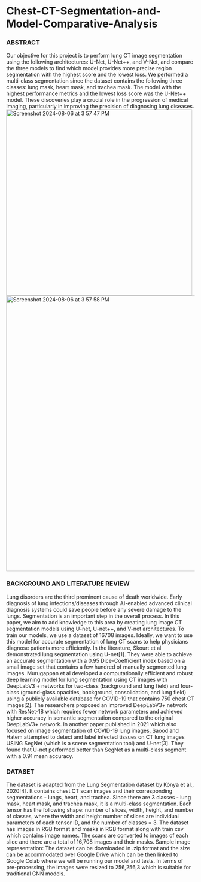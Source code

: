 # Chest-CT-Segmentation-and-Model-Comparative-Analysis

### ABSTRACT
Our objective for this project is to perform lung CT image segmentation using the following architectures: U-Net, U-Net++, and V-Net, and compare the three models to find which model provides more precise region segmentation with the highest score and the lowest loss. We performed a multi-class segmentation since the dataset contains the following three classes: lung mask, heart mask, and trachea mask. The model with the highest performance metrics and the lowest loss score was the U-Net++ model. These discoveries play a crucial role in the progression of medical imaging, particularly in improving the precision of diagnosing lung diseases.
<img width="497" alt="Screenshot 2024-08-06 at 3 57 47 PM" src="https://github.com/user-attachments/assets/f843f0fd-5e87-48b4-928e-afa641452b48">
<img width="736" alt="Screenshot 2024-08-06 at 3 57 58 PM" src="https://github.com/user-attachments/assets/4d719656-d1b1-43c0-8d54-e9f188f3ab85">

### BACKGROUND AND LITERATURE REVIEW
Lung disorders are the third prominent cause of death worldwide. Early diagnosis of lung infections/diseases through AI-enabled advanced clinical diagnosis systems could save people before any severe damage to the lungs. Segmentation is an important step in the overall process. In this paper, we aim to add knowledge to this area by creating lung image CT segmentation models using U-net, U-net++, and V-net architectures. To train our models, we use a dataset of 16708 images. Ideally, we want to use this model for accurate segmentation of lung CT scans to help physicians diagnose patients more efficiently. In the literature, Skourt et al demonstrated lung segmentation using U-net[1]. They were able to achieve an accurate segmentation with a 0.95 Dice-Coefficient index based on a small image set that contains a few hundred of manually segmented lung images. Murugappan et al developed a computationally efficient and robust deep learning model for lung segmentation using CT images with DeepLabV3 + networks for two-class (background and lung field) and four-class (ground-glass opacities, background, consolidation, and lung field) using a publicly available database for COVID-19 that contains 750 chest CT images[2]. The researchers proposed an improved DeepLabV3+ network with ResNet-18 which requires fewer network parameters and achieved higher accuracy in semantic segmentation compared to the original DeepLabV3+ network. In another paper published in 2021 which also focused on image segmentation of COVID-19 lung images, Saood and Hatem attempted to detect and label infected tissues on CT lung images USING SegNet (which is a scene segmentation tool) and U-net[3]. They found that U-net performed better than SegNet as a multi-class segment with a 0.91 mean accuracy.

### DATASET
The dataset is adapted from the Lung Segmentation dataset by Kónya et al., 2020[4]. It contains chest CT scan images and their corresponding segmentations - lungs, heart, and trachea. Since there are 3 classes - lung mask, heart mask, and trachea mask, it is a multi-class segmentation.
Each tensor has the following shape: number of slices, width, height, and number of classes, where the width and height number of slices are individual parameters of each tensor ID, and the number of classes = 3. The dataset has images in RGB format and masks in RGB format along with train csv which contains image names.
The scans are converted to images of each slice and there are a total of 16,708 images and their masks. Sample image representation:
The dataset can be downloaded in .zip format and the size can be accommodated over Google Drive which can be then linked to Google Colab where we will be running our model and tests. In terms of pre-processing, the images were resized to 256,256,3 which is suitable for traditional CNN models.



